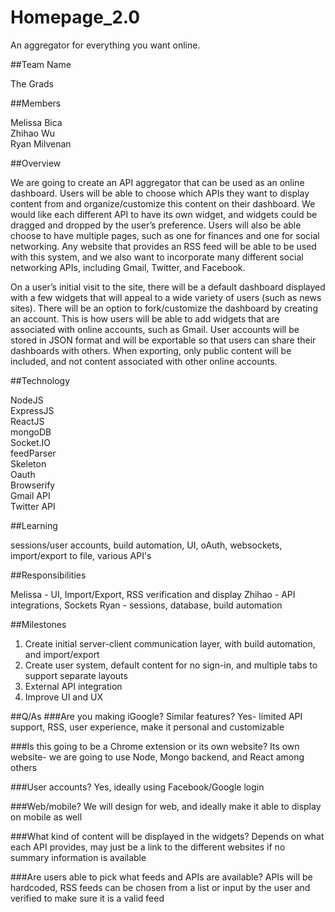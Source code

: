 # Homepage_2.0
An aggregator for everything you want online.

##Team Name 

The Grads

##Members

Melissa Bica <br />
Zhihao Wu  <br />
Ryan Milvenan <br />

##Overview

We are going to create an API aggregator that can be used as an online dashboard. Users will be able to choose which APIs they want to display content from and organize/customize this content on their dashboard. We would like each different API to have its own widget, and widgets could be dragged and dropped by the user’s preference. Users will also be able choose to have multiple pages, such as one for finances and one for social networking. Any website that provides an RSS feed will be able to be used with this system, and we also want to incorporate many different social networking APIs, including Gmail, Twitter, and Facebook.

On a user’s initial visit to the site, there will be a default dashboard displayed with a few widgets that will appeal to a wide variety of users (such as news sites). There will be an option to fork/customize the dashboard by creating an account. This is how users will be able to add widgets that are associated with online accounts, such as Gmail. User accounts will be stored in JSON format and will be exportable so that users can share their dashboards with others. When exporting, only public content will be included, and not content associated with other online accounts.

##Technology

NodeJS  <br />
ExpressJS  <br />
ReactJS  <br />
mongoDB <br />
Socket.IO <br />
feedParser <br />
Skeleton <br />
Oauth <br />
Browserify <br />
Gmail API <br />
Twitter API <br />

##Learning 

sessions/user accounts, build automation, UI, oAuth, websockets, import/export to file, various API's

##Responsibilities

Melissa - UI, Import/Export, RSS verification and display
Zhihao - API integrations, Sockets
Ryan - sessions, database, build automation 

##Milestones

1. Create initial server-client communication layer, with build automation, and import/export 
2. Create user system, default content for no sign-in, and multiple tabs to support separate layouts
3. External API integration
4. Improve UI and UX

##Q/As
###Are you making iGoogle? Similar features? 
Yes- limited API support, RSS, user experience, make it personal and customizable

###Is this going to be a Chrome extension or its own website?
Its own website- we are going to use Node, Mongo backend, and React among others

###User accounts?
Yes, ideally using Facebook/Google login

###Web/mobile?
We will design for web, and ideally make it able to display on mobile as well

###What kind of content will be displayed in the widgets?
Depends on what each API provides, may just be a link to the different websites if no summary information is available

###Are users able to pick what feeds and APIs are available?
APIs will be hardcoded, RSS feeds can be chosen from a list or input by the user and verified to make sure it is a valid feed
